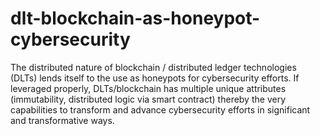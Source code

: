 # dlt-blockchain-as-honeypot-cybersecurity
The distributed nature of blockchain / distributed ledger technologies (DLTs) lends itself to the use as honeypots for cybersecurity efforts. If leveraged properly, DLTs/blockchain has multiple unique attributes (immutability, distributed logic via smart contract) thereby the very capabilities to transform and advance cybersecurity efforts in significant and transformative ways.
